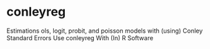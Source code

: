 # conleyreg
Estimations ols, logit, probit, and poisson models with (using) Conley Standard Errors Use conleyreg With (In) R Software
